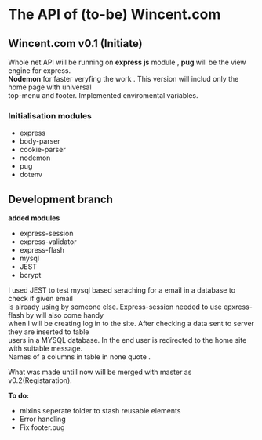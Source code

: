 # The API of (to-be) Wincent.com

## Wincent.com v0.1 (Initiate)

Whole net API will be running on **express js** module , **pug** will be the view engine for express. <br/>
**Nodemon** for faster veryfing the work . This version will includ only the home page with universal <br/>
top-menu and footer. Implemented enviromental variables. <br/>

### Initialisation modules 

* express
* body-parser
* cookie-parser
* nodemon
* pug
* dotenv

## Development branch

**added modules**
* express-session
* express-validator
* express-flash
* mysql
* JEST
* bcrypt

I used JEST to test mysql based seraching for a email in a database to check if given email <br/>
is already using by someone else. Express-session needed to use epxress-flash by will also come handy <br/>
when I will be creating log in to the site. After checking a data sent to server they are inserted to table <br/>
users in a MYSQL database. In the end user is redirected to the home site with suitable message. <br/>
Names of a columns in table in none quote .<br/> 

What was made untill now will be merged with master as v0.2(Registaration). <Br/>

**To do:** <br/>
* mixins seperate folder to stash reusable elements <br/>
* Error handling <br/>
* Fix footer.pug

